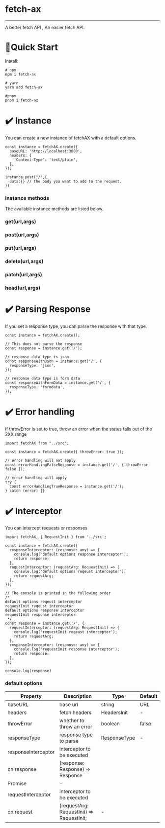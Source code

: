 # fetch-ax

---

A better fetch API , An easier fetch API. 

# 🚀Quick Start

Install:

```
# npm
npm i fetch-ax

# yarn
yarn add fetch-ax

#pnpm
pnpm i fetch-ax
```

# ✔️ Instance

You can create a new instance of fetchAX with a default options.

```tsx
const instance = fetchAX.create({
  baseURL: 'http://localhost:3000',
  headers: {
    'Content-Type': 'text/plain',
  },
});

instance.post("/",{
  data:{} // the body you want to add to the request.
})
```

### Instance methods

The available instance methods are listed below. 

### get(url,args)

### post(url,args)

### put(url,args)

### delete(url,args)

### patch(url,args)

### head(url,args)

# ✔️ Parsing Response

If you set a response type, you can parse the response with that type.

```tsx
const instance = fetchAX.create();

// This does not parse the response   
const response = instance.get('/');

// response data type is json 
const responseWithJson = instance.get('/', {
  responseType: 'json',
});

// response data type is form data
const responseWithFormData = instance.get('/', {
  responseType: 'formdata',
});

```

# ✔️ Error handling

If throwError is set to true, throw an error when the status falls out of the 2XX range  

```tsx
import fetchAX from "../src";

const instance = fetchAX.create({ throwError: true });

// error handling will not apply
const errorHandlingFalseResponse = instance.get('/', { throwError: false });

// error handling will apply
try {
  const errorHandlingTrueResponse = instance.get('/');
} catch (error) {}

```

# ✔️ Interceptor

You can intercept requests or responses

```tsx
import fetchAX, { RequestInit } from '../src';

const instance = fetchAX.create({
  responseInterceptor: (response: any) => {
    console.log('default options response interceptor');
    return response;
  },
  requestInterceptor: (requestArg: RequestInit) => {
    console.log('default options reqeust interceptor');
    return requestArg;
  },
});

// The console is printed in the following order
/*
default options reqeust interceptor
requestInit reqeust interceptor
default options response interceptor
requestInit response interceptor
 */
const response = instance.get('/', {
  requestInterceptor: (requestArg: RequestInit) => {
    console.log('requestInit reqeust interceptor');
    return requestArg;
  },
  responseInterceptor: (response: any) => {
    console.log('requestInit response interceptor');
    return response;
  },
});

console.log(response)
```

### default options

| Property | Description | Type | Default |
| --- | --- | --- | --- |
| baseURL | base url  | string | URL | - |
| headers | fetch headers | HeadersInit | - |
| throwError | whether to throw an error | boolean | false |
| responseType | response type to parse | ResponseType | - |
| responseInterceptor | interceptor to be executed
on response | (response: Response) => Response 
| Promise<Response> | - |
| requestInterceptor | interceptor to be executed
on request | (requestArg: RequestInit) => RequestInit; | - |